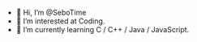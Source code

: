 - 👋 Hi, I’m @SeboTime
- 👀 I’m interested at Coding.
- 🌱 I’m currently learning C / C++ / Java / JavaScript.

